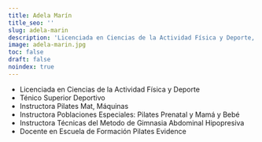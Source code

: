 ```yaml
---
title: Adela Marín
title_seo: ''
slug: adela-marin
description: 'Licenciada en Ciencias de la Actividad Física y Deporte, Ténico Superior Deportivo, Instructora Pilates Mat y Máquinas, Instructora Poblaciones Especiales: Pilates Prenatal y Mamá y Bebé, Instructora Técnicas del Metodo de Gimnasia Abdominal Hipopresiva y Docente en Escuela de Formación Pilates Evidence.'
image: adela-marin.jpg
toc: false
draft: false
noindex: true
---
```

- Licenciada en Ciencias de la Actividad Física y Deporte
- Ténico Superior Deportivo
- Instructora Pilates Mat, Máquinas
- Instructora Poblaciones Especiales: Pilates Prenatal y Mamá y Bebé
- Instructora Técnicas del Metodo de Gimnasia Abdominal Hipopresiva
- Docente en Escuela de Formación Pilates Evidence